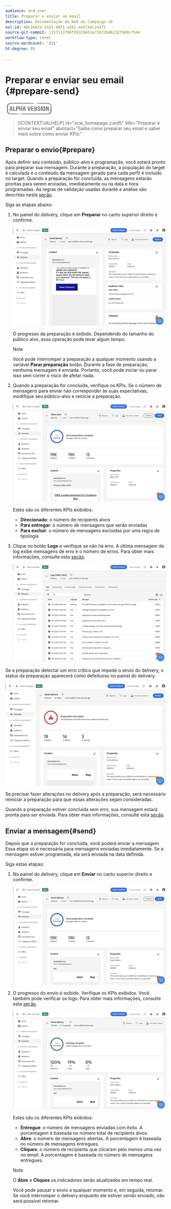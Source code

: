 ```yaml
---
audience: end-user
title: Preparar e enviar um email
description: Documentação da Web do Campaign v8
exl-id: 80c16d2d-2a31-48f1-a161-ee574ec24172
source-git-commit: 1157113798f95329651e71b726d6132f9d8c7544
workflow-type: tm+mt
source-wordcount: '521'
ht-degree: 8%

---
```


# Preparar e enviar seu email {#prepare-send}

![](../assets/do-not-localize/badge.png)

>[!CONTEXTUALHELP]
>id="acw_homepage_card5"
>title="Preparar e enviar seu email"
>abstract="Saiba como preparar seu email e saber mais sobre como enviar KPIs."

<!--

	show how to prepare and send the email + the live kpis in the dashboard

like acc when preparation, target calculated then send
real time KPIs, not in AJO. similar to ACS.
exclusion logs, causes
-->

<!--
send also KPIs
-->

## Preparar o envio{#prepare}

Após definir seu conteúdo, público-alvo e programação, você estará pronto para preparar sua mensagem. Durante a preparação, a população do target é calculada e o conteúdo da mensagem gerado para cada perfil é incluído no target. Quando a preparação for concluída, as mensagens estarão prontas para serem enviadas, imediatamente ou na data e hora programadas. As regras de validação usadas durante a análise são descritas nesta [seção](https://experienceleague.adobe.com/docs/campaign-classic/using/sending-messages/key-steps-when-creating-a-delivery/steps-validating-the-delivery.html#validation-process-with-typologies).

Siga as etapas abaixo:

1. No painel do delivery, clique em **Preparar** no canto superior direito e confirme.

   ![](assets/prepare.png)

   O progresso da preparação é exibido. Dependendo do tamanho do público alvo, essa operação pode levar algum tempo.

   >[!NOTE]
   >
   >Você pode interromper a preparação a qualquer momento usando a variável **Parar preparação** botão. Durante a fase de preparação, nenhuma mensagem é enviada. Portanto, você pode iniciar ou parar isso sem correr o risco de afetar nada.

1. Quando a preparação for concluída, verifique os KPIs. Se o número de mensagens para enviar não corresponder às suas expectativas, modifique seu público-alvo e reinicie a preparação.

   ![](assets/prepare2.png)

   Estes são os diferentes KPIs exibidos:

   * **Direcionado**: o número de recipients alvos
   * **Para entregar**: o número de mensagens que serão enviadas
   * **Para excluir**: o número de mensagens excluídas por uma regra de tipologia

1. Clique no botão **Logs** e verifique se não há erro. A última mensagem de log exibe mensagens de erro e o número de erros. Para obter mais informações, consulte esta [seção](delivery-logs.md).

   ![](assets/prepare-logs.png)

Se a preparação detectar um erro crítico que impede o envio do delivery, o status da preparação aparecerá como defeituoso no painel do delivery.

![](assets/prepare-error.png)

Se precisar fazer alterações no delivery após a preparação, será necessário reiniciar a preparação para que essas alterações sejam consideradas.

Quando a preparação estiver concluída sem erro, sua mensagem estará pronta para ser enviada. Para obter mais informações, consulte esta [seção](#send).

## Enviar a mensagem{#send}

Depois que a preparação for concluída, você poderá enviar a mensagem. Essa etapa só é necessária para mensagens enviadas imediatamente. Se a mensagem estiver programada, ela será enviada na data definida.

Siga estas etapas:

1. No painel do delivery, clique em **Enviar** no canto superior direito e confirme.

   ![](assets/send.png)

1. O progresso do envio é exibido. Verifique os KPIs exibidos. Você também pode verificar os logs. Para obter mais informações, consulte esta [seção](delivery-logs.md).

   ![](assets/send2.png)

   Estes são os diferentes KPIs exibidos:

   * **Entregue**: o número de mensagens enviadas com êxito. A porcentagem é baseada no número total de recipients alvos.
   * **Abre**: o número de mensagens abertas. A porcentagem é baseada no número de mensagens entregues.
   * **Cliques**: o número de recipients que clicaram pelo menos uma vez no email. A porcentagem é baseada no número de mensagens entregues.

   >[!NOTE]
   >
   >O **Abre** e **Cliques** os indicadores serão atualizados em tempo real.

   Você pode pausar o envio a qualquer momento e, em seguida, retomar. Se você interromper o delivery enquanto ele estiver sendo enviado, não será possível retomar.
